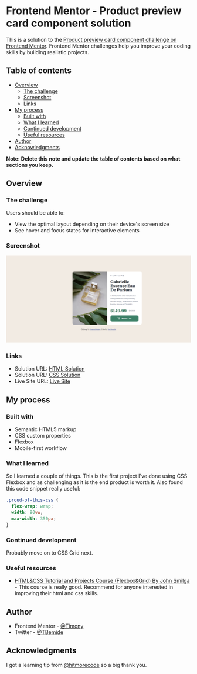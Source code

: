 # Frontend Mentor - Product preview card component solution

This is a solution to the [Product preview card component challenge on Frontend Mentor](https://www.frontendmentor.io/challenges/product-preview-card-component-GO7UmttRfa). Frontend Mentor challenges help you improve your coding skills by building realistic projects. 

## Table of contents

- [Overview](#overview)
  - [The challenge](#the-challenge)
  - [Screenshot](#screenshot)
  - [Links](#links)
- [My process](#my-process)
  - [Built with](#built-with)
  - [What I learned](#what-i-learned)
  - [Continued development](#continued-development)
  - [Useful resources](#useful-resources)
- [Author](#author)
- [Acknowledgments](#acknowledgments)

**Note: Delete this note and update the table of contents based on what sections you keep.**

## Overview

### The challenge

Users should be able to:

- View the optimal layout depending on their device's screen size
- See hover and focus states for interactive elements

### Screenshot

![Screenshot](./images/Screenshot.png)



### Links

- Solution URL: [HTML Solution](https://github.com/Tori-Bemide/Frontend-mentor-product-preview-card-component/blob/main/index.html)
- Solution URL: [CSS Solution](https://github.com/Tori-Bemide/Frontend-mentor-product-preview-card-component/blob/main/css/styles.css)
- Live Site URL: [Live Site](https://tori-bemide.github.io/Frontend-mentor-product-preview-card-component/)

## My process

### Built with

- Semantic HTML5 markup
- CSS custom properties
- Flexbox
- Mobile-first workflow



### What I learned

So I learned a couple of things. This is the first project I've done using CSS Flexbox and as challenging as it is the end product is worth it.
Also found this code snippet really useful:

```css
.proud-of-this-css {
  flex-wrap: wrap;
  width: 90vw;
  max-width: 350px;
}
```

### Continued development

Probably move on to CSS Grid next.

### Useful resources

- [HTML&CSS Tutorial and Projects Course (Flexbox&Grid) By John Smilga](https://www.udemy.com/course/in-depth-html-css-course-build-responsive-websites/) - This course is really good. Recommend for anyone interested in improving their html and css skills.

## Author
- Frontend Mentor - [@Timony](https://www.frontendmentor.io/profile/Tori-Bemide)
- Twitter - [@TBemide](https://www.twitter.com/TBemide)


## Acknowledgments
I got a learning tip from [@hitmorecode](https://github.com/hitmorecode) so a big thank you.